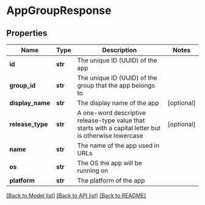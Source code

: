# AppGroupResponse

## Properties
Name | Type | Description | Notes
------------ | ------------- | ------------- | -------------
**id** | **str** | The unique ID (UUID) of the app | 
**group_id** | **str** | The unique ID (UUID) of the group that the app belongs to | 
**display_name** | **str** | The display name of the app | [optional] 
**release_type** | **str** | A one-word descriptive release-type value that starts with a capital letter but is otherwise lowercase | [optional] 
**name** | **str** | The name of the app used in URLs | 
**os** | **str** | The OS the app will be running on | 
**platform** | **str** | The platform of the app | 

[[Back to Model list]](../README.md#documentation-for-models) [[Back to API list]](../README.md#documentation-for-api-endpoints) [[Back to README]](../README.md)

